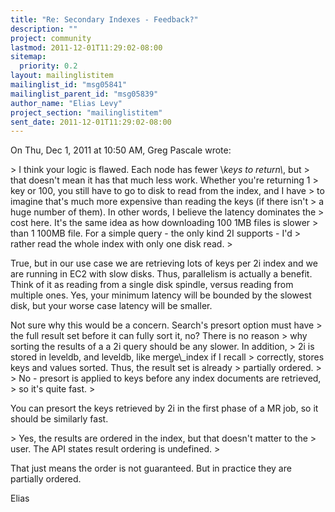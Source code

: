```yaml
---
title: "Re: Secondary Indexes - Feedback?"
description: ""
project: community
lastmod: 2011-12-01T11:29:02-08:00
sitemap:
  priority: 0.2
layout: mailinglistitem
mailinglist_id: "msg05841"
mailinglist_parent_id: "msg05839"
author_name: "Elias Levy"
project_section: "mailinglistitem"
sent_date: 2011-12-01T11:29:02-08:00
---
```



On Thu, Dec 1, 2011 at 10:50 AM, Greg Pascale  wrote:

&gt; I think your logic is flawed. Each node has fewer \\*keys to return\\*, but
&gt; that doesn't mean it has that much less work. Whether you're returning 1
&gt; key or 100, you still have to go to disk to read from the index, and I have
&gt; to imagine that's much more expensive than reading the keys (if there isn't
&gt; a huge number of them). In other words, I believe the latency dominates the
&gt; cost here. It's the same idea as how downloading 100 1MB files is slower
&gt; than 1 100MB file. For a simple query - the only kind 2I supports - I'd
&gt; rather read the whole index with only one disk read.
&gt;

True, but in our use case we are retrieving lots of keys per 2i index and
we are running in EC2 with slow disks. Thus, parallelism is actually a
benefit. Think of it as reading from a single disk spindle, versus reading
from multiple ones. Yes, your minimum latency will be bounded by the
slowest disk, but your worse case latency will be smaller.

Not sure why this would be a concern. Search's presort option must have
&gt; the full result set before it can fully sort it, no? There is no reason
&gt; why sorting the results of a a 2i query should be any slower. In addition,
&gt; 2i is stored in leveldb, and leveldb, like merge\\_index if I recall
&gt; correctly, stores keys and values sorted. Thus, the result set is already
&gt; partially ordered.
&gt;
&gt; No - presort is applied to keys before any index documents are retrieved,
&gt; so it's quite fast.
&gt;

You can presort the keys retrieved by 2i in the first phase of a MR job, so
it should be similarly fast.


&gt; Yes, the results are ordered in the index, but that doesn't matter to the
&gt; user. The API states result ordering is undefined.
&gt;

That just means the order is not guaranteed. But in practice they are
partially ordered.

Elias
